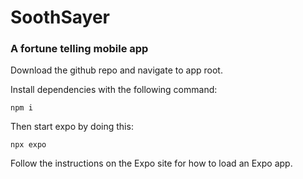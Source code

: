 <h1>SoothSayer</h1>
<h3>A fortune telling mobile app</h3>

Download the github repo and navigate to app root.

Install dependencies with the following command:

```npm i```

Then start expo by doing this:

```npx expo```

Follow the instructions on the Expo site for how
to load an Expo app.
